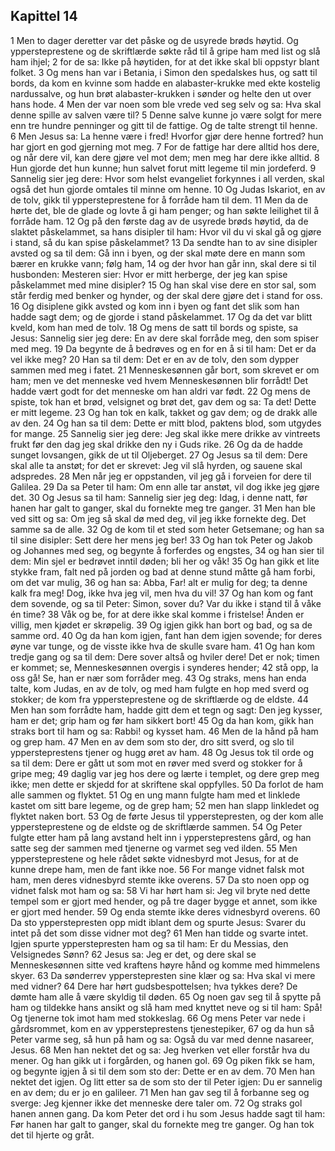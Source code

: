 ## Kapittel 14

1 Men to dager deretter var det påske og de usyrede brøds høytid. Og yppersteprestene og de skriftlærde søkte råd til å gripe ham med list og slå ham ihjel;
2 for de sa: Ikke på høytiden, for at det ikke skal bli oppstyr blant folket.
3 Og mens han var i Betania, i Simon den spedalskes hus, og satt til bords, da kom en kvinne som hadde en alabaster-krukke med ekte kostelig nardussalve, og hun brøt alabaster-krukken i sønder og helte den ut over hans hode.
4 Men der var noen som ble vrede ved seg selv og sa: Hva skal denne spille av salven være til?
5 Denne salve kunne jo være solgt for mere enn tre hundre penninger og gitt til de fattige. Og de talte strengt til henne.
6 Men Jesus sa: La henne være i fred! Hvorfor gjør dere henne fortred? hun har gjort en god gjerning mot meg.
7 For de fattige har dere alltid hos dere, og når dere vil, kan dere gjøre vel mot dem; men meg har dere ikke alltid.
8 Hun gjorde det hun kunne; hun salvet forut mitt legeme til min jordeferd.
9 Sannelig sier jeg dere: Hvor som helst evangeliet forkynnes i all verden, skal også det hun gjorde omtales til minne om henne.
10 Og Judas Iskariot, en av de tolv, gikk til yppersteprestene for å forråde ham til dem.
11 Men da de hørte det, ble de glade og lovte å gi ham penger; og han søkte leilighet til å forråde ham.
12 Og på den første dag av de usyrede brøds høytid, da de slaktet påskelammet, sa hans disipler til ham: Hvor vil du vi skal gå og gjøre i stand, så du kan spise påskelammet?
13 Da sendte han to av sine disipler avsted og sa til dem: Gå inn i byen, og der skal møte dere en mann som bærer en krukke vann; følg ham,
14 og der hvor han går inn, skal dere si til husbonden: Mesteren sier: Hvor er mitt herberge, der jeg kan spise påskelammet med mine disipler?
15 Og han skal vise dere en stor sal, som står ferdig med benker og hynder, og der skal dere gjøre det i stand for oss.
16 Og disiplene gikk avsted og kom inn i byen og fant det slik som han hadde sagt dem; og de gjorde i stand påskelammet.
17 Og da det var blitt kveld, kom han med de tolv.
18 Og mens de satt til bords og spiste, sa Jesus: Sannelig sier jeg dere: En av dere skal forråde meg, den som spiser med meg.
19 Da begynte de å bedrøves og en for en å si til ham: Det er da vel ikke meg?
20 Han sa til dem: Det er en av de tolv, den som dypper sammen med meg i fatet.
21 Menneskesønnen går bort, som skrevet er om ham; men ve det menneske ved hvem Menneskesønnen blir forrådt! Det hadde vært godt for det menneske om han aldri var født.
22 Og mens de spiste, tok han et brød, velsignet og brøt det, gav dem og sa: Ta det! Dette er mitt legeme.
23 Og han tok en kalk, takket og gav dem; og de drakk alle av den.
24 Og han sa til dem: Dette er mitt blod, paktens blod, som utgydes for mange.
25 Sannelig sier jeg dere: Jeg skal ikke mere drikke av vintreets frukt før den dag jeg skal drikke den ny i Guds rike.
26 Og da de hadde sunget lovsangen, gikk de ut til Oljeberget.
27 Og Jesus sa til dem: Dere skal alle ta anstøt; for det er skrevet: Jeg vil slå hyrden, og sauene skal adspredes.
28 Men når jeg er oppstanden, vil jeg gå i forveien for dere til Galilea.
29 Da sa Peter til ham: Om enn alle tar anstøt, vil dog ikke jeg gjøre det.
30 Og Jesus sa til ham: Sannelig sier jeg deg: Idag, i denne natt, før hanen har galt to ganger, skal du fornekte meg tre ganger.
31 Men han ble ved sitt og sa: Om jeg så skal dø med deg, vil jeg ikke fornekte deg. Det samme sa de alle.
32 Og de kom til et sted som heter Getsemane; og han sa til sine disipler: Sett dere her mens jeg ber!
33 Og han tok Peter og Jakob og Johannes med seg, og begynte å forferdes og engstes,
34 og han sier til dem: Min sjel er bedrøvet inntil døden; bli her og våk!
35 Og han gikk et lite stykke fram, falt ned på jorden og bad at denne stund måtte gå ham forbi, om det var mulig,
36 og han sa: Abba, Far! alt er mulig for deg; ta denne kalk fra meg! Dog, ikke hva jeg vil, men hva du vil!
37 Og han kom og fant dem sovende, og sa til Peter: Simon, sover du? Var du ikke i stand til å våke én time?
38 Våk og be, for at dere ikke skal komme i fristelse! Ånden er villig, men kjødet er skrøpelig.
39 Og igjen gikk han bort og bad, og sa de samme ord.
40 Og da han kom igjen, fant han dem igjen sovende; for deres øyne var tunge, og de visste ikke hva de skulle svare ham.
41 Og han kom tredje gang og sa til dem: Dere sover altså og hviler dere! Det er nok; timen er kommet; se, Menneskesønnen overgis i synderes hender;
42 stå opp, la oss gå! Se, han er nær som forråder meg.
43 Og straks, mens han enda talte, kom Judas, en av de tolv, og med ham fulgte en hop med sverd og stokker; de kom fra yppersteprestene og de skriftlærde og de eldste.
44 Men han som forrådte ham, hadde gitt dem et tegn og sagt: Den jeg kysser, ham er det; grip ham og før ham sikkert bort!
45 Og da han kom, gikk han straks bort til ham og sa: Rabbi! og kysset ham.
46 Men de la hånd på ham og grep ham.
47 Men en av dem som sto der, dro sitt sverd, og slo til yppersteprestens tjener og hugg øret av ham.
48 Og Jesus tok til orde og sa til dem: Dere er gått ut som mot en røver med sverd og stokker for å gripe meg;
49 daglig var jeg hos dere og lærte i templet, og dere grep meg ikke; men dette er skjedd for at skriftene skal oppfylles.
50 Da forlot de ham alle sammen og flyktet.
51 Og en ung mann fulgte ham med et linklede kastet om sitt bare legeme, og de grep ham;
52 men han slapp linkledet og flyktet naken bort.
53 Og de førte Jesus til ypperstepresten, og der kom alle yppersteprestene og de eldste og de skriftlærde sammen.
54 Og Peter fulgte etter ham på lang avstand helt inn i yppersteprestens gård, og han satte seg der sammen med tjenerne og varmet seg ved ilden.
55 Men yppersteprestene og hele rådet søkte vidnesbyrd mot Jesus, for at de kunne drepe ham, men de fant ikke noe.
56 For mange vidnet falsk mot ham, men deres vidnesbyrd stemte ikke overens.
57 Da sto noen opp og vidnet falsk mot ham og sa:
58 Vi har hørt ham si: Jeg vil bryte ned dette tempel som er gjort med hender, og på tre dager bygge et annet, som ikke er gjort med hender.
59 Og enda stemte ikke deres vidnesbyrd overens.
60 Da sto ypperstepresten opp midt iblant dem og spurte Jesus: Svarer du intet på det som disse vidner mot deg?
61 Men han tidde og svarte intet. Igjen spurte ypperstepresten ham og sa til ham: Er du Messias, den Velsignedes Sønn?
62 Jesus sa: Jeg er det, og dere skal se Menneskesønnen sitte ved kraftens høyre hånd og komme med himmelens skyer.
63 Da sønderrev ypperstepresten sine klær og sa: Hva skal vi mere med vidner?
64 Dere har hørt gudsbespottelsen; hva tykkes dere? De dømte ham alle å være skyldig til døden.
65 Og noen gav seg til å spytte på ham og tildekke hans ansikt og slå ham med knyttet neve og si til ham: Spå! Og tjenerne tok imot ham med stokkeslag.
66 Og mens Peter var nede i gårdsrommet, kom en av yppersteprestens tjenestepiker,
67 og da hun så Peter varme seg, så hun på ham og sa: Også du var med denne nasareer, Jesus.
68 Men han nektet det og sa: Jeg hverken vet eller forstår hva du mener. Og han gikk ut i forgården, og hanen gol.
69 Og piken fikk se ham, og begynte igjen å si til dem som sto der: Dette er en av dem.
70 Men han nektet det igjen. Og litt etter sa de som sto der til Peter igjen: Du er sannelig en av dem; du er jo en galileer.
71 Men han gav seg til å forbanne seg og sverge: Jeg kjenner ikke det menneske dere taler om.
72 Og straks gol hanen annen gang. Da kom Peter det ord i hu som Jesus hadde sagt til ham: Før hanen har galt to ganger, skal du fornekte meg tre ganger. Og han tok det til hjerte og gråt.
